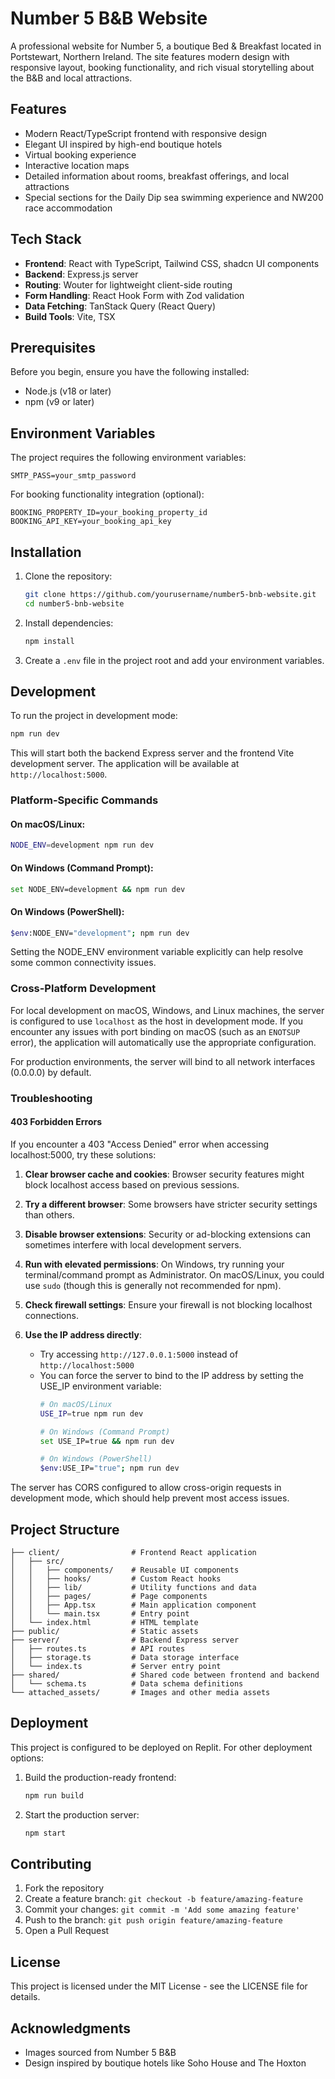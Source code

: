 # Number 5 B&B Website

A professional website for Number 5, a boutique Bed & Breakfast located in Portstewart, Northern Ireland. The site features modern design with responsive layout, booking functionality, and rich visual storytelling about the B&B and local attractions.

## Features

- Modern React/TypeScript frontend with responsive design
- Elegant UI inspired by high-end boutique hotels
- Virtual booking experience
- Interactive location maps
- Detailed information about rooms, breakfast offerings, and local attractions
- Special sections for the Daily Dip sea swimming experience and NW200 race accommodation

## Tech Stack

- **Frontend**: React with TypeScript, Tailwind CSS, shadcn UI components
- **Backend**: Express.js server
- **Routing**: Wouter for lightweight client-side routing
- **Form Handling**: React Hook Form with Zod validation
- **Data Fetching**: TanStack Query (React Query)
- **Build Tools**: Vite, TSX

## Prerequisites

Before you begin, ensure you have the following installed:
- Node.js (v18 or later)
- npm (v9 or later)

## Environment Variables

The project requires the following environment variables:

```
SMTP_PASS=your_smtp_password
```

For booking functionality integration (optional):
```
BOOKING_PROPERTY_ID=your_booking_property_id
BOOKING_API_KEY=your_booking_api_key
```

## Installation

1. Clone the repository:
   ```bash
   git clone https://github.com/yourusername/number5-bnb-website.git
   cd number5-bnb-website
   ```

2. Install dependencies:
   ```bash
   npm install
   ```

3. Create a `.env` file in the project root and add your environment variables.

## Development

To run the project in development mode:

```bash
npm run dev
```

This will start both the backend Express server and the frontend Vite development server. The application will be available at `http://localhost:5000`.

### Platform-Specific Commands

#### On macOS/Linux:
```bash
NODE_ENV=development npm run dev
```

#### On Windows (Command Prompt):
```bash
set NODE_ENV=development && npm run dev
```

#### On Windows (PowerShell):
```bash
$env:NODE_ENV="development"; npm run dev
```

Setting the NODE_ENV environment variable explicitly can help resolve some common connectivity issues.

### Cross-Platform Development

For local development on macOS, Windows, and Linux machines, the server is configured to use `localhost` as the host in development mode. If you encounter any issues with port binding on macOS (such as an `ENOTSUP` error), the application will automatically use the appropriate configuration.

For production environments, the server will bind to all network interfaces (0.0.0.0) by default.

### Troubleshooting

#### 403 Forbidden Errors
If you encounter a 403 "Access Denied" error when accessing localhost:5000, try these solutions:

1. **Clear browser cache and cookies**: Browser security features might block localhost access based on previous sessions.

2. **Try a different browser**: Some browsers have stricter security settings than others.

3. **Disable browser extensions**: Security or ad-blocking extensions can sometimes interfere with local development servers.

4. **Run with elevated permissions**: On Windows, try running your terminal/command prompt as Administrator. On macOS/Linux, you could use `sudo` (though this is generally not recommended for npm).

5. **Check firewall settings**: Ensure your firewall is not blocking localhost connections.

6. **Use the IP address directly**: 
   - Try accessing `http://127.0.0.1:5000` instead of `http://localhost:5000`
   - You can force the server to bind to the IP address by setting the USE_IP environment variable:
     ```bash
     # On macOS/Linux
     USE_IP=true npm run dev
     
     # On Windows (Command Prompt)
     set USE_IP=true && npm run dev
     
     # On Windows (PowerShell)
     $env:USE_IP="true"; npm run dev
     ```

The server has CORS configured to allow cross-origin requests in development mode, which should help prevent most access issues.

## Project Structure

```
├── client/                # Frontend React application
│   ├── src/
│   │   ├── components/    # Reusable UI components
│   │   ├── hooks/         # Custom React hooks
│   │   ├── lib/           # Utility functions and data
│   │   ├── pages/         # Page components
│   │   ├── App.tsx        # Main application component
│   │   └── main.tsx       # Entry point
│   └── index.html         # HTML template
├── public/                # Static assets
├── server/                # Backend Express server
│   ├── routes.ts          # API routes
│   ├── storage.ts         # Data storage interface
│   └── index.ts           # Server entry point
├── shared/                # Shared code between frontend and backend
│   └── schema.ts          # Data schema definitions
└── attached_assets/       # Images and other media assets
```

## Deployment

This project is configured to be deployed on Replit. For other deployment options:

1. Build the production-ready frontend:
   ```bash
   npm run build
   ```

2. Start the production server:
   ```bash
   npm start
   ```

## Contributing

1. Fork the repository
2. Create a feature branch: `git checkout -b feature/amazing-feature`
3. Commit your changes: `git commit -m 'Add some amazing feature'`
4. Push to the branch: `git push origin feature/amazing-feature`
5. Open a Pull Request

## License

This project is licensed under the MIT License - see the LICENSE file for details.

## Acknowledgments

- Images sourced from Number 5 B&B
- Design inspired by boutique hotels like Soho House and The Hoxton